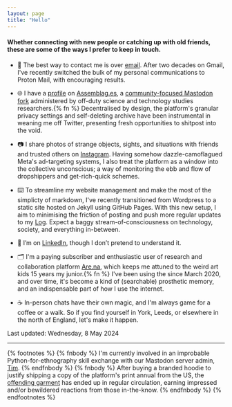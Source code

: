 ```yaml
---  
layout: page
title: "Hello"
---  
```


#### Whether connecting with new people or catching up with old friends, these are some of the ways I prefer to keep in touch.

- 📧 The best way to contact me is over [email](mailto:jcalpickard@proton.me). After two decades on Gmail, I've recently switched the bulk of my personal communications to Proton Mail, with encouraging results.

- 🌐 I have a [profile](https://assemblag.es/@jcalpickard) on [Assemblag.es](https://assemblag.es/), a [community-focused Mastodon fork](https://github.com/hometown-fork/hometown/wiki) administered by off-duty science and technology studies researchers.{% fn %} Decentralised by design, the platform's granular privacy settings and self-deleting archive have been instrumental in weaning me off Twitter, presenting fresh opportunities to shitpost into the void.

- 📷 I share photos of strange objects, sights, and situations with friends and trusted others on [Instagram](https://www.instagram.com/jcalpickard/). Having somehow dazzle-camoflagued Meta's ad-targeting systems, I also treat the platform as a window into the collective unconscious; a way of monitoring the ebb and flow of dropshippers and get-rich-quick schemes.

- ⌨️ To streamline my website management and make the most of the simplicty of markdown, I've recently transitioned from Wordpress to a static site hosted on Jekyll using GitHub Pages. With this new setup, I aim to minimising the friction of posting and push more regular updates to my [Log](log.md). Expect a baggy stream-of-consciousness on technology, society, and everything in-between.

- 👔 I’m on [LinkedIn](https://www.linkedin.com/in/justinpickard/), though I don’t pretend to understand it.

- 🗂️ I'm a paying subscriber and enthusiastic user of research and collaboration platform [Are.na](https://www.are.na/justin-pickard/index), which keeps me attuned to the weird art kids 15 years my junior.{% fn %} I've been using the since March 2020, and over time, it's become a kind of (searchable) prosthetic memory, and an indispensable part of how I use the internet.

- ☕ In-person chats have their own magic, and I'm always game for a coffee or a walk. So if you find yourself in York, Leeds, or elsewhere in the north of England, let's make it happen.

Last updated: Wednesday, 8 May 2024

---
<p>

{% footnotes %}
{% fnbody %} I'm currently involved in an improbable Python-for-ethnography skill exchange with our Mastodon server admin, <a href="https://www.timcowlishaw.co.uk/">Tim</a>. {% endfnbody %}
{% fnbody %} After buying a branded hoodie to justify shipping a copy of the platform's print annual from the US, the <a href="https://store.are.na/products/unisex-hoodie">offending garment</a> has ended up in regular circulation, earning impressed and/or bewildered reactions from those in-the-know. {% endfnbody %}
{% endfootnotes %}